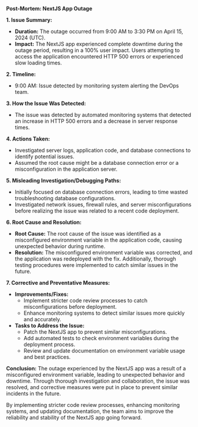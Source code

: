 **Post-Mortem: NextJS App Outage**

**1. Issue Summary:**
- **Duration:** The outage occurred from 9:00 AM to 3:30 PM on April 15, 2024 (UTC).
- **Impact:** The NextJS app experienced complete downtime during the outage period, resulting in a 100% user impact. Users attempting to access the application encountered HTTP 500 errors or experienced slow loading times.

**2. Timeline:**
- 9:00 AM: Issue detected by monitoring system alerting the DevOps team.
  
**3. How the Issue Was Detected:**
- The issue was detected by automated monitoring systems that detected an increase in HTTP 500 errors and a decrease in server response times.

**4. Actions Taken:**
- Investigated server logs, application code, and database connections to identify potential issues.
- Assumed the root cause might be a database connection error or a misconfiguration in the application server.

**5. Misleading Investigation/Debugging Paths:**
- Initially focused on database connection errors, leading to time wasted troubleshooting database configurations.
- Investigated network issues, firewall rules, and server misconfigurations before realizing the issue was related to a recent code deployment.

**6. Root Cause and Resolution:**
- **Root Cause:** The root cause of the issue was identified as a misconfigured environment variable in the application code, causing unexpected behavior during runtime.
- **Resolution:** The misconfigured environment variable was corrected, and the application was redeployed with the fix. Additionally, thorough testing procedures were implemented to catch similar issues in the future.

**7. Corrective and Preventative Measures:**
- **Improvements/Fixes:**
  - Implement stricter code review processes to catch misconfigurations before deployment.
  - Enhance monitoring systems to detect similar issues more quickly and accurately.
- **Tasks to Address the Issue:**
  - Patch the NextJS app to prevent similar misconfigurations.
  - Add automated tests to check environment variables during the deployment process.
  - Review and update documentation on environment variable usage and best practices.

**Conclusion:**
The outage experienced by the NextJS app was a result of a misconfigured environment variable, leading to unexpected behavior and downtime. Through thorough investigation and collaboration, the issue was resolved, and corrective measures were put in place to prevent similar incidents in the future.

By implementing stricter code review processes, enhancing monitoring systems, and updating documentation, the team aims to improve the reliability and stability of the NextJS app going forward.
